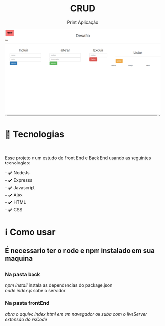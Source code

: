 <div align="center" >
  <h1 align="center" >  
     CRUD</h1> 
  
  <p>Print Aplicação</p>
 <img src="./assets/cap.png" style="max-with:500px"/>
</div>

<div>

<h1>🚀 Tecnologias</h1>
</br>
<p>Esse projeto é um estudo de Front End e Back End usando as seguintes tecnologias:</p>
<span>
- ✔️ NodeJs </br>
-  ✔️ Expresss </br>
- ✔️ Javascript </br>
- ✔️ Ajax </br>
- ✔️ HTML </br>
- ✔️ CSS </br>
</span>
</div>

 
<div>
<h1>ℹ️ Como usar</h1>
<h2>É necessario ter o node e npm instalado em sua maquina<h2>
<h3>Na pasta back</h3>
<i>npm install</i> <span> instala as dependencias do package.json </span> <br>
<i>node index.js</i> <span> sobe o servidor </span> 

<h3>Na pasta frontEnd</h3>
<i>abra o aquivo index.html em um navegador ou suba com o liveServer extensão do vsCode</i>




